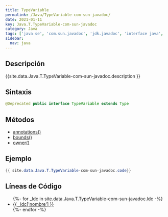 ```yaml
---
title: TypeVariable
permalink: /Java/TypeVariable-com-sun-javadoc/
date: 2021-01-11
key: Java.T.TypeVariable-com-sun-javadoc
category: Java
tags: ['java se', 'com.sun.javadoc', 'jdk.javadoc', 'interface java', 'Java 1.5']
sidebar: 
  nav: java
---
```


## Descripción
{{site.data.Java.T.TypeVariable-com-sun-javadoc.description }}

## Sintaxis
~~~java
@Deprecated public interface TypeVariable extends Type
~~~

## Métodos
* [annotations()](/Java/TypeVariable-com-sun-javadoc/annotations)
* [bounds()](/Java/TypeVariable-com-sun-javadoc/bounds)
* [owner()](/Java/TypeVariable-com-sun-javadoc/owner)

## Ejemplo
~~~java
{{ site.data.Java.T.TypeVariable-com-sun-javadoc.code}}
~~~

## Líneas de Código
<ul>
{%- for _ldc in site.data.Java.T.TypeVariable-com-sun-javadoc.ldc -%}
   <li>
       <a href="{{_ldc['url'] }}">{{ _ldc['nombre'] }}</a>
   </li>
{%- endfor -%}
</ul>

